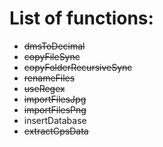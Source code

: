 # List of functions:

- ~~dmsToDecimal~~
- ~~copyFileSync~~
- ~~copyFolderRecursiveSync~~
- ~~renameFiles~~
- ~~useRegex~~
- ~~importFilesJpg~~
- ~~importFilesPng~~
- insertDatabase
- ~~extractGpsData~~
